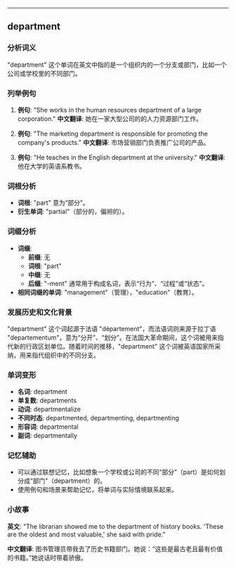 
---------------
## department
### 分析词义
"department" 这个单词在英文中指的是一个组织内的一个分支或部门，比如一个公司或学校里的不同部门。

### 列举例句
1. **例句**: "She works in the human resources department of a large corporation."
   **中文翻译**: 她在一家大型公司的的人力资源部门工作。

2. **例句**: "The marketing department is responsible for promoting the company's products."
   **中文翻译**: 市场营销部门负责推广公司的产品。

3. **例句**: "He teaches in the English department at the university."
   **中文翻译**: 他在大学的英语系教书。

### 词根分析
- **词根**: "part" 意为“部分”。
- **衍生单词**: "partial"（部分的，偏袒的）。

### 词缀分析
- **词缀**:
  - **前缀**: 无
  - **词根**: "part"
  - **中缀**: 无
  - **后缀**: "-ment" 通常用于构成名词，表示“行为”、“过程”或“状态”。
- **相同词缀的单词**: "management"（管理），"education"（教育）。

### 发展历史和文化背景
"department" 这个词起源于法语 "département"，而法语词则来源于拉丁语 "departementum"，意为“分开”、“划分”。在法国大革命期间，这个词被用来指代新的行政区划单位。随着时间的推移，"department" 这个词被英语国家所采纳，用来指代组织中的不同分支。

### 单词变形
- **名词**: department
- **单复数**: departments
- **动词**: departmentalize
- **不同时态**: departmented, departmenting, departmenting
- **形容词**: departmental
- **副词**: departmentally

### 记忆辅助
- 可以通过联想记忆，比如想象一个学校或公司的不同“部分”（part）是如何划分成“部门”（department）的。
- 使用例句和场景来帮助记忆，将单词与实际情境联系起来。

### 小故事
**英文**: "The librarian showed me to the department of history books. 'These are the oldest and most valuable,' she said with pride."

**中文翻译**: 图书管理员带我去了历史书籍部门。她说：“这些是最古老且最有价值的书籍。”她说话时带着骄傲。


